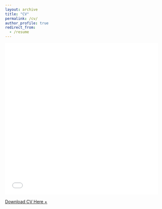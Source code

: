 ```yaml
---
layout: archive
title: "CV"
permalink: /cv/
author_profile: true
redirect_from:
  - /resume
---
```


<iframe src="/files/jd_vitae.pdf" width="100%" height="500" frameborder="no" border="0" marginwidth="0" marginheight="0"></iframe>

[Download CV Here +](/files/jd_vitae.pdf)
